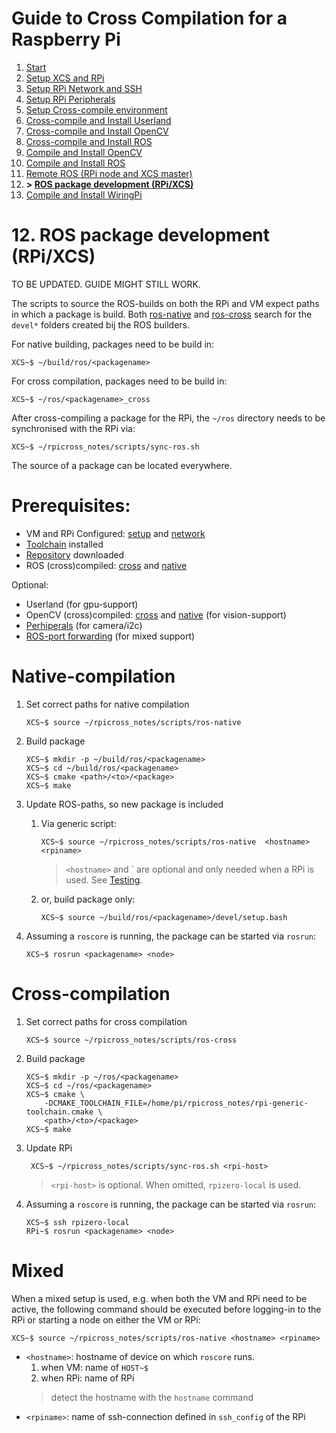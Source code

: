 # Guide to Cross Compilation for a Raspberry Pi

1. [Start](readme.md)
1. [Setup XCS and RPi](01-setup.md)
1. [Setup RPi Network and SSH](02-network.md)
1. [Setup RPi Peripherals](03-peripherals.md)
1. [Setup Cross-compile environment](04-xc-setup.md)
1. [Cross-compile and Install Userland](05-xc-userland.md)
1. [Cross-compile and Install OpenCV](06-xc-opencv.md)
1. [Cross-compile and Install ROS](07-xc-ros.md)
1. [Compile and Install OpenCV](08-native-opencv.md)
1. [Compile and Install ROS](09-native-ros.md)
1. [Remote ROS (RPi node and XCS master)](10-ros-remote.md)
1. **> [ROS package development (RPi/XCS)](11-ros-dev.md)**
1. [Compile and Install WiringPi](12-wiringpi.md)

# 12. ROS package development (RPi/XCS)

TO BE UPDATED. GUIDE MIGHT STILL WORK.

The scripts to source the ROS-builds on both the RPi and VM expect paths in which a package is build.
Both [ros-native](scripts/ros-native) and [ros-cross](scripts/ros-cross) search for the `devel*` folders created bij the ROS builders.

For native building, packages need to be build in:
```
XCS~$ ~/build/ros/<packagename>
```

For cross compilation, packages need to be build in:
```
XCS~$ ~/ros/<packagename>_cross
```

After cross-compiling a package for the RPi, the `~/ros` directory needs to be synchronised with the RPi via:
```
XCS~$ ~/rpicross_notes/scripts/sync-ros.sh
```

The source of a package can be located everywhere.

# Prerequisites:

- VM and RPi Configured: [setup](01-setup.md) and [network](02-network.md)
- [Toolchain](04-xc-setup.md) installed
- [Repository](04-xc-setup.md#init-repository) downloaded
- ROS (cross)compiled: [cross](07-xc-ros.md) and [native](09-native-ros.md)

Optional:
- Userland (for gpu-support)
- OpenCV (cross)compiled: [cross](06-xc-opencv.md) and [native](08-native-opencv.md) (for vision-support)
- [Perhiperals](03-peripherals.md) (for camera/i2c)
- [ROS-port forwarding](10-ros-remote.md#host-vm-port-forwarding) (for mixed support)

# Native-compilation

1. Set correct paths for native compilation
    ```
    XCS~$ source ~/rpicross_notes/scripts/ros-native
    ```
1. Build package
    ```
    XCS~$ mkdir -p ~/build/ros/<packagename>
    XCS~$ cd ~/build/ros/<packagename>
    XCS~$ cmake <path>/<to>/<package>
    XCS~$ make
    ```
1. Update ROS-paths, so new package is included
    1. Via generic script:
        ```
        XCS~$ source ~/rpicross_notes/scripts/ros-native  <hostname> <rpiname>
        ```
        > `<hostname>` and `<rpiname> are optional and only needed when a RPi is used. See [Testing](10-ros-remote.md#testing).

    1. or, build package only:
        ```
        XCS~$ source ~/build/ros/<packagename>/devel/setup.bash
        ```
1. Assuming a `roscore` is running, the package can be started via `rosrun`:
    ```
    XCS~$ rosrun <packagename> <node>
    ```

# Cross-compilation

1. Set correct paths for cross compilation
    ```
    XCS~$ source ~/rpicross_notes/scripts/ros-cross
    ```
1. Build package
    ```
    XCS~$ mkdir -p ~/ros/<packagename>
    XCS~$ cd ~/ros/<packagename>
    XCS~$ cmake \
        -DCMAKE_TOOLCHAIN_FILE=/home/pi/rpicross_notes/rpi-generic-toolchain.cmake \
        <path>/<to>/<package>
    XCS~$ make
    ```
1. Update RPi
    ```
     XCS~$ ~/rpicross_notes/scripts/sync-ros.sh <rpi-host>
    ```
    > `<rpi-host>` is optional. When omitted, `rpizero-local` is used.

1. Assuming a `roscore` is running, the package can be started via `rosrun`:
    ```
    XCS~$ ssh rpizero-local
    RPi~$ rosrun <packagename> <node>
    ```

# Mixed

When a mixed setup is used, e.g. when both the VM and RPi need to be active,
the following command should be executed before logging-in to the RPi or starting a node on either the VM or RPi:
```
XCS~$ source ~/rpicross_notes/scripts/ros-native <hostname> <rpiname>
```
- `<hostname>`: hostname of device on which `roscore` runs.
    1. when VM: name of `HOST~$`
    1. when RPi: name of RPi
    > detect the hostname with the `hostname` command
- `<rpiname>`: name of ssh-connection defined in `ssh_config` of the RPi

